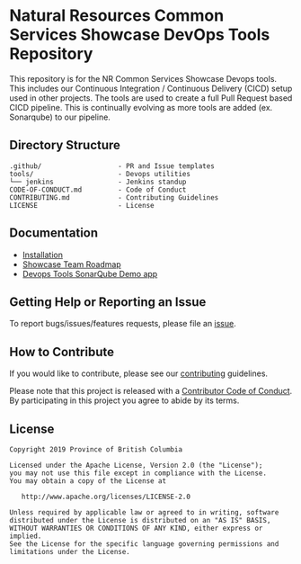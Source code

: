 # Natural Resources Common Services Showcase DevOps Tools Repository

This repository is for the NR Common Services Showcase Devops tools.  This includes our Continuous Integration / Continuous Delivery (CICD) setup used in other projects.  The tools are used to create a full Pull Request based CICD pipeline.  This is continually evolving as more tools are added (ex. Sonarqube) to our pipeline.


## Directory Structure

    .github/                   - PR and Issue templates
    tools/                     - Devops utilities
    └── jenkins                - Jenkins standup
    CODE-OF-CONDUCT.md         - Code of Conduct
    CONTRIBUTING.md            - Contributing Guidelines
    LICENSE                    - License

## Documentation

* [Installation](tools/README.md)
* [Showcase Team Roadmap](https://github.com/bcgov/nr-get-token/wiki/Product-Roadmap)
* [Devops Tools SonarQube Demo app](https://github.com/bcgov/nr-showcase-devops-tools-demo-sq.git)

## Getting Help or Reporting an Issue

To report bugs/issues/features requests, please file an [issue](https://github.com/bcgov/nr-showcase-devops-tools/issues).

## How to Contribute

If you would like to contribute, please see our [contributing](CONTRIBUTING.md) guidelines.

Please note that this project is released with a [Contributor Code of Conduct](CODE-OF-CONDUCT.md). By participating in this project you agree to abide by its terms.

## License

    Copyright 2019 Province of British Columbia

    Licensed under the Apache License, Version 2.0 (the "License");
    you may not use this file except in compliance with the License.
    You may obtain a copy of the License at

       http://www.apache.org/licenses/LICENSE-2.0

    Unless required by applicable law or agreed to in writing, software
    distributed under the License is distributed on an "AS IS" BASIS,
    WITHOUT WARRANTIES OR CONDITIONS OF ANY KIND, either express or implied.
    See the License for the specific language governing permissions and
    limitations under the License.
